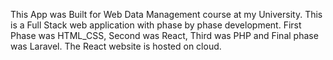 This App was Built for Web Data Management course at my University. This is a Full Stack web application with phase by phase development. First Phase was HTML_CSS, Second was React, Third was PHP and Final phase was Laravel. The React website is hosted on cloud. 
